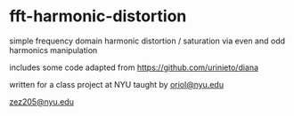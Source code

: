 # fft-harmonic-distortion

simple frequency domain harmonic distortion / saturation via even and odd harmonics manipulation

includes some code adapted from https://github.com/urinieto/diana

written for a class project at NYU taught by oriol@nyu.edu

zez205@nyu.edu
